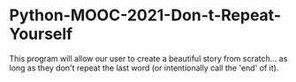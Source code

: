 # Python-MOOC-2021-Don-t-Repeat-Yourself
This program will allow our user to create a beautiful story from scratch... as long as they don't repeat the last word (or intentionally call the 'end' of it).
